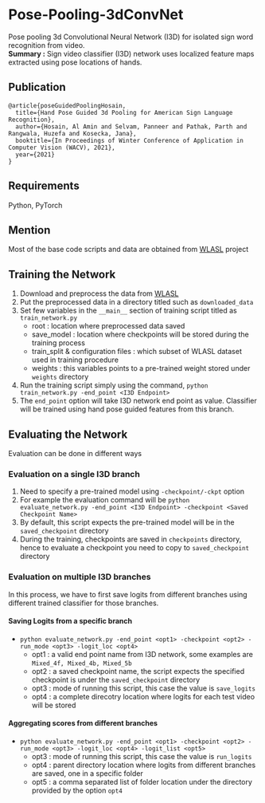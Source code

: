 # Pose-Pooling-3dConvNet
Pose pooling 3d Convolutional Neural Network (I3D) for isolated sign word recognition from video. <br>
**Summary :** Sign video classifier (I3D) network uses localized feature maps extracted using pose locations of hands.

## Publication
```
@article{poseGuidedPoolingHosain,
  title={Hand Pose Guided 3d Pooling for American Sign Language Recognition},
  author={Hosain, Al Amin and Selvam, Panneer and Pathak, Parth and Rangwala, Huzefa and Kosecka, Jana},
  booktitle={In Proceedings of Winter Conference of Application in Computer Vision (WACV), 2021},
  year={2021}
}
```
## Requirements
Python, PyTorch

## Mention
Most of the base code scripts and data are obtained from [WLASL](https://github.com/dxli94/WLASL) project

## Training the Network
1. Download and preprocess the data from [WLASL](https://github.com/dxli94/WLASL)
2. Put the preprocessed data in a directory titled such as ```downloaded_data```
3. Set few variables in the ```__main__``` section of training script titled as ```train_network.py```
    - root : location where preprocessed data saved
    - save_model : location where checkpoints will be stored during the training process
    - train_split & configuration files : which subset of WLASL dataset used in training procedure
    - weights : this variables points to a pre-trained weight stored under ```weights``` directory
4. Run the training script simply using the command, ```python train_network.py -end_point <I3D Endpoint>```
5. The ```end_point``` option will take I3D network end point as value. Classifier will be trained using hand pose guided features from this branch.

## Evaluating the Network
Evaluation can be done in different ways
### Evaluation on a single I3D branch
1. Need to specify a pre-trained model using ```-checkpoint/-ckpt``` option
2. For example the evaluation command will be ```python evaluate_network.py -end_point <I3D Endpoint> -checkpoint <Saved Checkpoint Name>```
3. By default, this script expects the pre-trained model will be in the ```saved_checkpoint``` directory
4. During the training, checkpoints are saved in ```checkpoints``` directory, hence to evaluate a checkpoint you need to copy to ```saved_checkpoint``` directory

### Evaluation on multiple I3D branches
In this process, we have to first save logits from different branches using different trained classifier for those branches. 
#### Saving Logits from a specific branch
  - ```python evaluate_network.py -end_point <opt1> -checkpoint <opt2> -run_mode <opt3> -logit_loc <opt4>```
    - opt1 : a valid end point name from I3D network, some examples are ```Mixed_4f, Mixed_4b, Mixed_5b```
    - opt2 : a saved checkpoint name, the script expects the specified checkpoint is under the ```saved_checkpoint``` directory
    - opt3 : mode of running this script, this case the value is ```save_logits```
    - opt4 : a complete direcotry location where logits for each test video will be stored
#### Aggregating scores from different branches
  - ```python evaluate_network.py -end_point <opt1> -checkpoint <opt2> -run_mode <opt3> -logit_loc <opt4> -logit_list <opt5>``` 
    - opt3 : mode of running this script, this case the value is ```run_logits```
    - opt4 : parent directory location where logits from different branches are saved, one in a specific folder
    - opt5 : a comma separated list of folder location under the directory provided by the option ```opt4```
